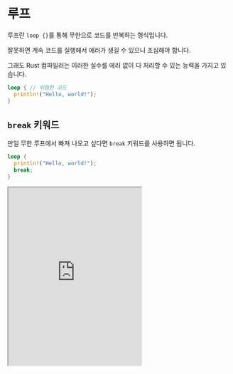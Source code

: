 # 루프

루프란 `loop {}`를 통해 무한으로 코드를 반복하는 형식입니다.

잘못하면 계속 코드를 실행해서 에러가 생길 수 있으니 조심해야 합니다.

그래도 Rust 컴파일러는 이러한 실수를 에러 없이 다 처리할 수 있는 능력을 가지고 있습니다.

```rust
loop { // 위험한 코드
  println!("Hello, world!");
}
```

## `break` 키워드

만일 무한 루프에서 빠져 나오고 싶다면 `break` 키워드를 사용하면 됩니다.

```rust
loop {
  println!("Hello, world!");
  break;
}
```

<iframe
  loading="lazy"
  title="Rust IDLE"
  src="https://play.rust-lang.org/?version=stable&mode=debug&edition=2021&code=fn%20main()%20%7B%0D%0A%20%20%20%20let%20a%3A%20%26str%20%3D%20%22%F0%9F%A4%B1%22%3B%0D%0A%20%20%20%20let%20mut%20count%3A%20i32%20%3D%200%3B%0D%0A%20%20%20%20%0D%0A%20%20%20%20loop%20%7B%0D%0A%20%20%20%20%20%20%20%20if%20count%20%3E%3D%205%20%7B%0D%0A%20%20%20%20%20%20%20%20%20%20%20%20break%3B%0D%0A%20%20%20%20%20%20%20%20%7D%0D%0A%20%20%20%20%20%20%20%20%0D%0A%20%20%20%20%20%20%20%20println!(%22Hello%2C%20Mom!%20%7Ba%7D%22)%3B%0D%0A%20%20%20%20%20%20%20%20count%20%2B%3D%201%3B%0D%0A%20%20%20%20%7D%0D%0A%7D"
  height="400"
/>

## 루프안의 루프

밑의 코드는 복잡합니다.

`'outer: loop {}`라는 것은 루프에 'outer'라는 이름을 붙여 주었다라는 뜻입니다.

`'inner: loop {}`라는 것은 루프에 'inner'라는 이름을 붙여 주었다라는 뜻입니다.

inner loop에서는 카운트를 하나 증가하고 3이상이면 inner loop가 중단됩니다.

outer loop에서는 5이상이면 outer loop가 중단됩니다.

<iframe
  loading="lazy"
  title="Rust IDLE"
  src="https://play.rust-lang.org/?version=stable&mode=debug&edition=2021&code=fn%20main()%20%7B%0A%20%20%20%20let%20mut%20inner_count%3A%20i32%20%3D%200%3B%0A%20%20%20%20%0A%20%20%20%20%27outer%3A%20loop%20%7B%0A%20%20%20%20%20%20%20%20println!(%22Entered%20the%20outer%20loop%22)%3B%0A%20%20%20%20%20%20%20%20%0A%20%20%20%20%20%20%20%20inner_count%20%2B%3D%201%3B%0A%0A%20%20%20%20%20%20%20%20%27inner%3A%20loop%20%7B%0A%20%20%20%20%20%20%20%20%20%20%20%20println!(%22Entered%20the%20inner%20loop%22)%3B%0A%20%20%20%20%20%20%20%20%20%20%20%20inner_count%20%2B%3D%201%3B%0A%0A%20%20%20%20%20%20%20%20%20%20%20%20if%20inner_count%20%3E%3D%203%20%7B%0A%20%20%20%20%20%20%20%20%20%20%20%20%20%20%20%20break%20%27inner%3B%0A%20%20%20%20%20%20%20%20%20%20%20%20%7D%0A%20%20%20%20%20%20%20%20%7D%0A%20%20%20%20%20%20%20%20%0A%20%20%20%20%20%20%20%20if%20inner_count%20%3E%3D%205%20%7B%0A%20%20%20%20%20%20%20%20%20%20%20%20break%20%27outer%3B%0A%20%20%20%20%20%20%20%20%7D%0A%20%20%20%20%7D%0A%0A%20%20%20%20println!(%22Exited%20the%20outer%20loop%22)%3B%0A%7D%0A"
  height="600"
/>

## 루프에서 결과 값 받기

루프에서 실해이 끝나고 결과 값을 받고 싶다면 `break` 다음에 돌려주고 싶은 값을 넣습니다.

그리고 밖에서는 변수를 선언해서 변수의 값을 `loop {}`로 두면 됩니다.

<iframe
  loading="lazy"
  title="Rust IDLE"
  src="https://play.rust-lang.org/?version=stable&mode=debug&edition=2021&code=fn%20main()%20%7B%0D%0A%20%20%20%20let%20mut%20string%20%3D%20String%3A%3Afrom(%22%22)%3B%0D%0A%20%20%20%20let%20mut%20count%3A%20i32%20%3D%200%3B%0D%0A%20%20%20%20%0D%0A%20%20%20%20let%20result%3A%20String%20%3D%20loop%20%7B%0D%0A%20%20%20%20%20%20%20%20string%20%2B%3D%20%22*%22%3B%0D%0A%20%20%20%20%20%20%20%20count%20%2B%3D%201%3B%0D%0A%20%20%20%20%20%20%20%20%0D%0A%20%20%20%20%20%20%20%20if%20count%20%3E%3D%2010%20%7B%0D%0A%20%20%20%20%20%20%20%20%20%20%20%20break%20string%3B%0D%0A%20%20%20%20%20%20%20%20%7D%0D%0A%20%20%20%20%7D%3B%0D%0A%20%20%20%20%0D%0A%20%20%20%20println!(%22%7Bresult%7D%22)%3B%0D%0A%7D"
  height="400"
/>
